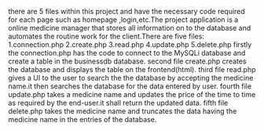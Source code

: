 there are 5 files within this project and have the necessary code required for each page such as homepage ,login,etc.The project application is a online medicine manager that stores all information on to the database and automates the routine work for the client.There are five files:
1.connection.php
2.create.php
3.read.php
4.update.php
5.delete.php
firstly the connection.php has the code to connect to the MySQLi database and create a table in the businessdb database.
second file create.php creates the database and displays the table on the frontend(html).
third file read.php gives a UI to the user to search the the database by accepting the medicine name.it then searches the database for the data entered by user.
fourth file update.php takes a medicine name and updates the price of the  time to time as required by the end-user.it shall return the updated data.
fifth file delete.php takes the medicine name and truncates the data having the medicine name in the entries of the database.
